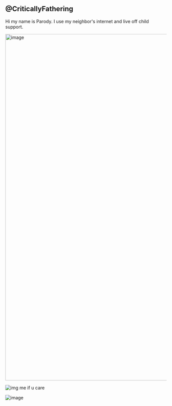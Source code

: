 ## @CriticallyFathering



Hi my name is Parody. I use my neighbor's internet and live off child support.

<img width="1080" alt="image" src="https://github.com/user-attachments/assets/3a735602-5866-4e40-b645-70ad32b2d2f5" />








![img](https://cdn.discordapp.com/attachments/1057222893827797074/1370133984075317288/e153131d06aa79e84318e486abc83438.jpg?ex=681e6435&is=681d12b5&hm=b9617b74301e7f1006c37459dc0494edbc44e25befedddc6e3d921d1017db982&) 
me if u care





![image](https://github.com/user-attachments/assets/cf1b486b-eeff-4fef-ab9c-ea66a2207484)

